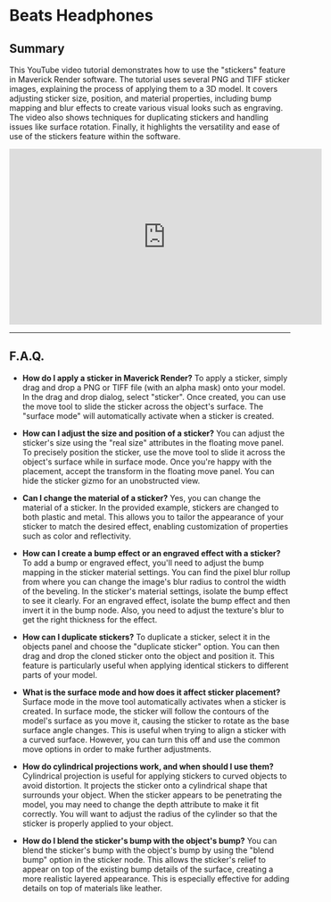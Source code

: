 # Beats Headphones

## Summary

This YouTube video tutorial demonstrates how to use the "stickers" feature in Maverick Render software. The tutorial uses several PNG and TIFF sticker images, explaining the process of applying them to a 3D model. It covers adjusting sticker size, position, and material properties, including bump mapping and blur effects to create various visual looks such as engraving. The video also shows techniques for duplicating stickers and handling issues like surface rotation. Finally, it highlights the versatility and ease of use of the stickers feature within the software.

<iframe width="560" height="315" src="https://www.youtube.com/embed/3DBdhBMTYPY?si=pDP9f_0sUmEmdMHI" title="YouTube video player" frameborder="0" allow="accelerometer; autoplay; clipboard-write; encrypted-media; gyroscope; picture-in-picture; web-share" referrerpolicy="strict-origin-when-cross-origin" allowfullscreen></iframe>

---

## F.A.Q.

- **How do I apply a sticker in Maverick Render?**
To apply a sticker, simply drag and drop a PNG or TIFF file (with an alpha mask) onto your model. In the drag and drop dialog, select "sticker". Once created, you can use the move tool to slide the sticker across the object's surface. The "surface mode" will automatically activate when a sticker is created.

- **How can I adjust the size and position of a sticker?**
You can adjust the sticker's size using the "real size" attributes in the floating move panel. To precisely position the sticker, use the move tool to slide it across the object's surface while in surface mode. Once you're happy with the placement, accept the transform in the floating move panel. You can hide the sticker gizmo for an unobstructed view.

- **Can I change the material of a sticker?**
Yes, you can change the material of a sticker. In the provided example, stickers are changed to both plastic and metal. This allows you to tailor the appearance of your sticker to match the desired effect, enabling customization of properties such as color and reflectivity.

- **How can I create a bump effect or an engraved effect with a sticker?**
To add a bump or engraved effect, you'll need to adjust the bump mapping in the sticker material settings. You can find the pixel blur rollup from where you can change the image's blur radius to control the width of the beveling. In the sticker's material settings, isolate the bump effect to see it clearly. For an engraved effect, isolate the bump effect and then invert it in the bump node. Also, you need to adjust the texture's blur to get the right thickness for the effect.

- **How can I duplicate stickers?**
To duplicate a sticker, select it in the objects panel and choose the "duplicate sticker" option. You can then drag and drop the cloned sticker onto the object and position it. This feature is particularly useful when applying identical stickers to different parts of your model.

- **What is the surface mode and how does it affect sticker placement?**
Surface mode in the move tool automatically activates when a sticker is created. In surface mode, the sticker will follow the contours of the model's surface as you move it, causing the sticker to rotate as the base surface angle changes. This is useful when trying to align a sticker with a curved surface. However, you can turn this off and use the common move options in order to make further adjustments.

- **How do cylindrical projections work, and when should I use them?**
Cylindrical projection is useful for applying stickers to curved objects to avoid distortion. It projects the sticker onto a cylindrical shape that surrounds your object. When the sticker appears to be penetrating the model, you may need to change the depth attribute to make it fit correctly. You will want to adjust the radius of the cylinder so that the sticker is properly applied to your object.

- **How do I blend the sticker's bump with the object's bump?**
You can blend the sticker's bump with the object's bump by using the "blend bump" option in the sticker node. This allows the sticker's relief to appear on top of the existing bump details of the surface, creating a more realistic layered appearance. This is especially effective for adding details on top of materials like leather.
